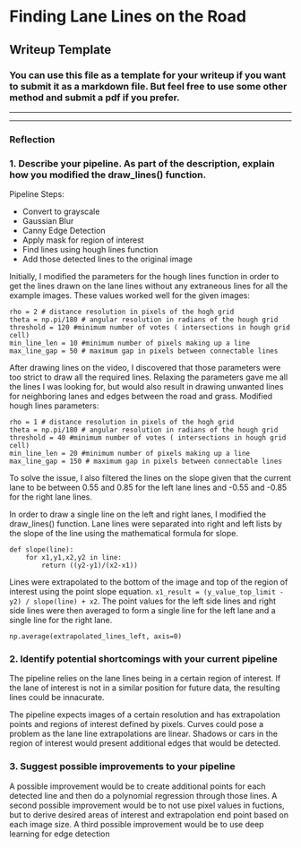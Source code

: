 # **Finding Lane Lines on the Road** 

## Writeup Template

### You can use this file as a template for your writeup if you want to submit it as a markdown file. But feel free to use some other method and submit a pdf if you prefer.

---

---


### Reflection

### 1. Describe your pipeline. As part of the description, explain how you modified the draw_lines() function.

Pipeline Steps:
* Convert to grayscale
* Gaussian Blur
* Canny Edge Detection
* Apply mask for region of interest
* Find lines using hough lines function
* Add those detected lines to the original image

Initially, I modified the parameters for the hough lines function in order to get the lines drawn on the lane lines without any extraneous lines for all the example images. 
These values worked well for the given images:
```
rho = 2 # distance resolution in pixels of the hogh grid
theta = np.pi/180 # angular resolution in radians of the hough grid
threshold = 120 #minimum number of votes ( intersections in hough grid cell)
min_line_len = 10 #minimum number of pixels making up a line
max_line_gap = 50 # maximum gap in pixels between connectable lines
```
After drawing lines on the video, I discovered that those parameters were too strict to draw all the required lines.  Relaxing the parameters gave me all the lines I was looking for, but would also result in drawing unwanted lines for neighboring lanes and edges between the road and grass.
Modified hough lines parameters: 
```
rho = 1 # distance resolution in pixels of the hogh grid
theta = np.pi/180 # angular resolution in radians of the hough grid
threshold = 40 #minimum number of votes ( intersections in hough grid cell)
min_line_len = 20 #minimum number of pixels making up a line
max_line_gap = 150 # maximum gap in pixels between connectable lines
```
To solve the issue, I also filtered the lines on the slope given that the current lane to be between 0.55 and 0.85 for the left lane lines and -0.55 and -0.85 for the right lane lines.  

In order to draw a single line on the left and right lanes, I modified the draw_lines() function.  Lane lines were separated into right and left lists by the slope of the line using the mathematical formula for slope.
```
def slope(line):
    for x1,y1,x2,y2 in line:
        return ((y2-y1)/(x2-x1))
```

Lines were extrapolated to the bottom of the image and top of the region of interest using the point slope equation.  `x1_result = (y_value_top_limit - y2) / slope(line) + x2`. 
The point values for the left side lines and right side lines were then averaged to form a single line for the left lane and a single line for the right lane.  
```
np.average(extrapolated_lines_left, axis=0)
```


### 2. Identify potential shortcomings with your current pipeline

The pipeline relies on the lane lines being in a certain region of interest.  If the lane of interest is not in a similar position for future data, the resulting lines could be innacurate. 

The pipeline expects images of a certain resolution and has extrapolation points and regions of interest defined by pixels. Curves could pose a problem as the lane line extrapolations are linear.  Shadows or cars in the region of interest would present additional edges that would be detected. 



### 3. Suggest possible improvements to your pipeline

A possible improvement would be to create additional points for each detected line and then do a polynomial regression through those lines.  A second possible improvement would be to not use pixel values in fuctions, but to derive desired areas of interest and extrapolation end point based on each image size.  A third possible improvement would be to use deep learning for edge detection  
